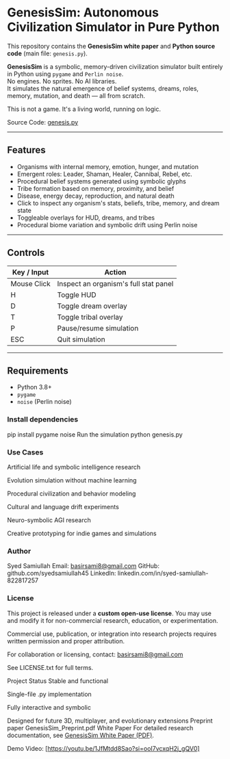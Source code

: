 # GenesisSim: Autonomous Civilization Simulator in Pure Python

This repository contains the **GenesisSim white paper** and **Python source code** (main file: `genesis.py`).

**GenesisSim** is a symbolic, memory-driven civilization simulator built entirely in Python using `pygame` and `Perlin noise`.  
No engines. No sprites. No AI libraries.  
It simulates the natural emergence of belief systems, dreams, roles, memory, mutation, and death — all from scratch.

This is not a game. It's a living world, running on logic.

Source Code: [genesis.py](genesis.py) 

---

## Features

- Organisms with internal memory, emotion, hunger, and mutation
- Emergent roles: Leader, Shaman, Healer, Cannibal, Rebel, etc.
- Procedural belief systems generated using symbolic glyphs
- Tribe formation based on memory, proximity, and belief
- Disease, energy decay, reproduction, and natural death
- Click to inspect any organism's stats, beliefs, tribe, memory, and dream state
- Toggleable overlays for HUD, dreams, and tribes
- Procedural biome variation and symbolic drift using Perlin noise

---

## Controls

| Key / Input | Action                                 |
|-------------|----------------------------------------|
| Mouse Click | Inspect an organism's full stat panel |
| H           | Toggle HUD                             |
| D           | Toggle dream overlay                   |
| T           | Toggle tribal overlay                  |
| P           | Pause/resume simulation                |
| ESC         | Quit simulation                        |

---

## Requirements

- Python 3.8+
- `pygame`
- `noise` (Perlin noise)

### Install dependencies

pip install pygame noise
Run the simulation
python genesis.py

### Use Cases
Artificial life and symbolic intelligence research

Evolution simulation without machine learning

Procedural civilization and behavior modeling

Cultural and language drift experiments

Neuro-symbolic AGI research

Creative prototyping for indie games and simulations

### Author
Syed Samiullah
Email: basirsami8@gmail.com
GitHub: github.com/syedsamiullah45
LinkedIn: linkedin.com/in/syed-samiullah-822817257

### License
This project is released under a **custom open-use license**. 
You may use and modify it for non-commercial research, education, or experimentation.

Commercial use, publication, or integration into research projects requires written permission and proper attribution.

For collaboration or licensing, contact: basirsami8@gmail.com

See LICENSE.txt for full terms.

Project Status
Stable and functional

Single-file .py implementation

Fully interactive and symbolic

Designed for future 3D, multiplayer, and evolutionary extensions
Preprint paper
GenesisSim_Preprint.pdf
White Paper
For detailed research documentation, see [GenesisSim White Paper (PDF)](GenesisSim_WhitePaper.pdf).

Demo Video: [https://youtu.be/1JfMtdd8Sao?si=ooI7vcxqH2j_gQV0]



